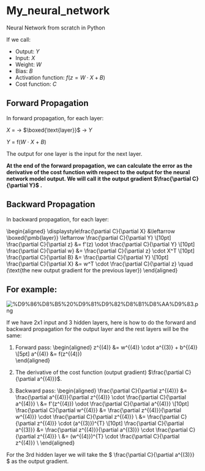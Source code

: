 # My_neural_network
Neural Network from scratch in Python

If we call:

- Output: $Y$
- Input: $X$
- Weight: $W$
- Bias: $B$
- Activation function: $f(z = W\cdot X + B)$
- Cost function: $C$

## Forward Propagation
In forward propagation, for each layer:

$X$ =  $\rightarrow$ $\boxed{\text{layer}}$ $\rightarrow$ $Y$

$Y$ = f($W$ $\cdot$ $X$ + $B$)



The output for one layer is the input for the next layer.

**At the end of the forward propagation, we can calculate the error as the derivative of the cost function with respect to the output for the neural network model output. We will call it the output gradient $\frac{\partial C}{\partial Y}$ .** 

## Backward Propagation
In backward propagation, for each layer:

\begin{aligned}
\displaystyle\frac{\partial C}{\partial X} &\leftarrow \boxed{\pmb{layer}} \leftarrow \frac{\partial C}{\partial Y} \\[10pt]
\frac{\partial C}{\partial z} &= f'(z) \odot \frac{\partial C}{\partial Y} \\[10pt]
\frac{\partial C}{\partial w} &= \frac{\partial C}{\partial z} \cdot X^T \\[10pt]
\frac{\partial C}{\partial B} &= \frac{\partial C}{\partial Y} \\[10pt]
\frac{\partial C}{\partial X} &= w^T \cdot \frac{\partial C}{\partial z} \quad (\text{the new output gradient for the previous layer})
\end{aligned} 

## For example:

![%D9%86%D8%B5%20%D9%81%D9%82%D8%B1%D8%AA%D9%83.png](attachment:%D9%86%D8%B5%20%D9%81%D9%82%D8%B1%D8%AA%D9%83.png)


If we have 2x1 input and 3 hidden layers, here is how to do the forward and backward propagation for the output layer and the rest layers will be the same:


1. Forward pass:
\begin{aligned}
z^{(4)} &= w^{(4)} \cdot a^{(3)} + b^{(4)} \\[5pt]
a^{(4)} &= f(z^{(4)}) \
\end{aligned}

2. The derivative of the cost function (output gradient) $\frac{\partial C}{\partial a^{(4)}}$.


3. Backward pass:
\begin{aligned}
\frac{\partial C}{\partial z^{(4)}} &= \frac{\partial a^{(4)}}{\partial z^{(4)}} \cdot \frac{\partial C}{\partial a^{(4)}} \\
&= f'(z^{(4)}) \odot \frac{\partial C}{\partial a^{(4)}} \\[10pt]
\frac{\partial C}{\partial w^{(4)}} &= \frac{\partial z^{(4)}}{\partial w^{(4)}} \cdot \frac{\partial C}{\partial z^{(4)}} \\
&= \frac{\partial C}{\partial z^{(4)}} \cdot (a^{(3)})^{T} \\[10pt]
\frac{\partial C}{\partial a^{(3)}} &= \frac{\partial z^{(4)}}{\partial a^{(3)}} \cdot \frac{\partial C}{\partial z^{(4)}} \\
&= (w^{(4)})^{T} \cdot \frac{\partial C}{\partial z^{(4)}} \\
\end{aligned}

For the 3rd hidden layer we will take the $ \frac{\partial C}{\partial a^{(3)}} $ as the output gradient.
